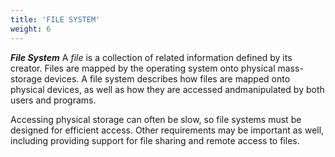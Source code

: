 ```yaml
---
title: 'FILE SYSTEM'
weight: 6
---
```



**_File System_**
 A _file_ is a collection of related information defined by its creator. Files are mapped by the operating system onto physical mass-storage devices. A file system describes how files are mapped onto physical devices, as well as how they are accessed andmanipulated by both users and programs.

Accessing physical storage can often be slow, so file systems must be designed for efficient access. Other requirements may be important as well, including providing support for file sharing and remote access to files.  



